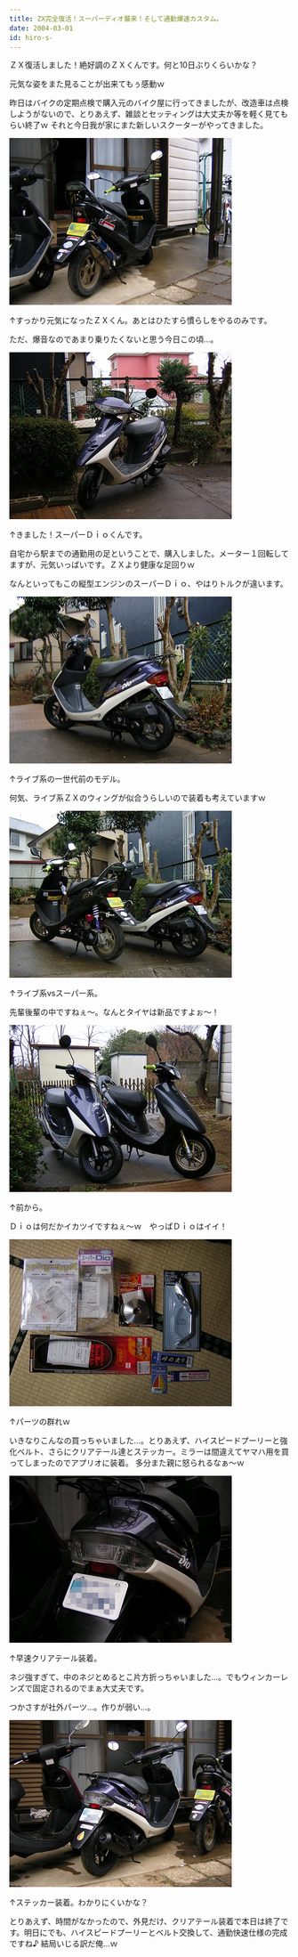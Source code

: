 ```yaml
---
title: ZX完全復活！スーパーディオ襲来！そして通勤爆速カスタム。
date: 2004-03-01
id: hiro-s-
---
```



<p class="sentence">ＺＸ復活しました！絶好調のＺＸくんです。何と10日ぶりくらいかな？</p>
<p class="sentence">元気な姿をまた見ることが出来てもぅ感動ｗ</p>
<p class="sentence spacing10">昨日はバイクの定期点検で購入元のバイク屋に行ってきましたが、改造車は点検しようがないので、とりあえず、雑談とセッティングは大丈夫か等を軽く見てもらい終了ｗ それと今日我が家にまた新しいスクーターがやってきました。</p>
<div class="center spacing"><img src="/photo/diary/2004.03.01_zx1.jpg" alt=""></div>
<p class="sentence">↑すっかり元気になったＺＸくん。あとはひたすら慣らしをやるのみです。</p>
<p class="sentence spacing10">ただ、爆音なのであまり乗りたくないと思う今日この頃...。</p>
<div class="center spacing"><img src="/photo/diary/2004.03.01_zx2.jpg" alt=""></div>
<p class="sentence">↑きました！スーパーＤｉｏくんです。</p>
<p class="sentence">自宅から駅までの通勤用の足ということで、購入しました。メーター１回転してますが、元気いっぱいです。ＺＸより健康な足回りｗ</p>
<p class="sentence spacing10">なんといってもこの縦型エンジンのスーパーＤｉｏ、やはりトルクが違います。</p>
<div class="center spacing"><img src="/photo/diary/2004.03.01_zx3.jpg" alt=""></div>
<p class="sentence">↑ライブ系の一世代前のモデル。</p>
<p class="sentence spacing10">何気、ライブ系ＺＸのウィングが似合うらしいので装着も考えていますｗ</p>
<div class="center spacing"><img src="/photo/diary/2004.03.01_zx4.jpg" alt=""></div>
<p class="sentence">↑ライブ系vsスーパー系。</p>
<p class="sentence spacing10">先輩後輩の中ですねぇ～。なんとタイヤは新品ですよぉ～！</p>
<div class="center spacing"><img src="/photo/diary/2004.03.01_zx5.jpg" alt=""></div>
<p class="sentence">↑前から。</p>
<p class="sentence spacing10">Ｄｉｏは何だかイカツイですねぇ～ｗ　やっぱＤｉｏはイイ！</p>
<div class="center spacing"><img src="/photo/diary/2004.03.01_zx6.jpg" alt=""></div>
<p class="sentence">↑パーツの群れｗ</p>
<p class="sentence spacing10">いきなりこんなの買っちゃいました...。とりあえず、ハイスピードプーリーと強化ベルト、さらにクリアテール達とステッカー。ミラーは間違えてヤマハ用を買ってしまったのでアプリオに装着。 多分また親に怒られるなぁ～ｗ</p>
<div class="center spacing"><img src="/photo/diary/2004.03.01_zx7.jpg" alt=""></div>
<p class="sentence">↑早速クリアテール装着。</p>
<p class="sentence">ネジ強すぎて、中のネジとめるとこ片方折っちゃいました...。でもウィンカーレンズで固定されるのでまぁ大丈夫です。</p>
<p class="sentence spacing10">つかさすが社外パーツ...。作りが弱い...。</p>
<div class="center spacing"><img src="/photo/diary/2004.03.01_zx8.jpg" alt=""></div>
<p class="sentence">↑ステッカー装着。わかりにくいかな？</p>
<p class="sentence spacing10">とりあえず、時間がなかったので、外見だけ、クリアテール装着で本日は終了です。明日にでも、ハイスピードプーリーとベルト交換して、通勤快速仕様の完成ですね♪ 結局いじる訳だ俺...ｗ</p>

